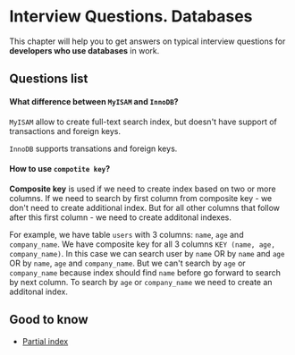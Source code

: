 Interview Questions. Databases
=========


This chapter will help you to get answers on typical interview questions for **developers who use databases** in work.


Questions list
---------

#### What difference between `MyISAM` and `InnoDB`?

`MyISAM` allow to create full-text search index, but doesn't have support of transactions and foreign keys.

`InnoDB` supports transations and foreign keys.


#### How to use `compotite key`?

**Composite key** is used if we need to create index based on two or more columns. If we need to search by first column from composite key - we don't need to create additional index. But for all other columns that follow after this first column - we need to create additonal indexes.

For example, we have table `users` with 3 columns: `name`, `age` and `company_name`. We have composite key for all 3 columns `KEY (name, age, company_name)`. In this case we can search user by `name` OR by `name` and `age` OR by `name`, `age` and `company_name`. But we can't search by `age` or `company_name` because index should find `name` before go forward to search by next column. To search by `age` or `company_name` we need to create an additonal index.


Good to know
---------

 * [Partial index](https://en.wikipedia.org/wiki/Partial_index)
